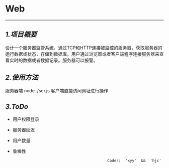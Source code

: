 Web
===
-----
*1.项目概要*
----
设计一个服务器监管系统，通过TCP和HTTP连接被监控的服务器，获取服务器的运行数据或状态，存储到数据库。用户通过浏览器或者客户端程序连接服务器来查看实时的数据或者数据记录。服务器可以报警。


*2.使用方法*
----
服务器端 node ./ser.js
客户端直接访问网址进行操作

*3.ToDo*
----
+ 用户权限登录
+ 服务器延迟
+ 用户数量
+ 鲁棒性





                                                Coder:  'xyy'  &&  'hjc'
